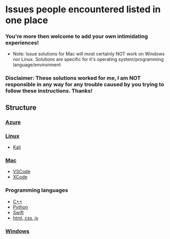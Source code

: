 # Issues people encountered listed in one place

### You're more then welcome to add your own intimidating experiences!

+ Note: Issue solutions for Mac will most certainly NOT work on Windows nor Linux. Solutions are specific for it's operating system/programming language/environment

### Disclaimer: These solutions worked for me, I am NOT responsible in any way for any trouble caused by you trying to follow these instructions. Thanks!

## Structure

### <a href="https://github.com/scraptechguy/IssuesEncoutered/blob/main/Azure/HOWTO.md">Azure</a>

### <a href="https://github.com/scraptechguy/IssuesEncoutered/blob/main/Linux/HOWTO.md">Linux</a>

+ <a href="">Kali</a>

### <a href="https://github.com/scraptechguy/IssuesEncoutered/blob/main/Mac/HOWTO.md">Mac</a>

+ <a href="https://github.com/scraptechguy/IssuesEncoutered/blob/main/Mac/VSCode/HOWTO.md">VSCode</a>
+ <a href="https://github.com/scraptechguy/IssuesEncoutered/blob/main/Mac/XCode/HOWTO.md">XCode</a>

### Programming languages

+ <a href="https://github.com/scraptechguy/IssuesEncoutered/blob/main/Programming%20languages/C%2B%2B/HOWTO.md">C++</a>
+ <a href="https://github.com/scraptechguy/IssuesEncoutered/blob/main/Programming%20languages/Python/HOWTO.md">Python</a>
+ <a href="https://github.com/scraptechguy/IssuesEncoutered/blob/main/Programming%20languages/Swift/SwiftUI/HOWTO.md">Swift</a>
+ <a href="https://github.com/scraptechguy/IssuesEncoutered/blob/main/Programming%20languages/html%2C%20css%2C%20js/HOWTO.md">html, css, js</a>

### <a href="https://github.com/scraptechguy/IssuesEncoutered/blob/main/Windows/HOWTO.md">Windows</a>
